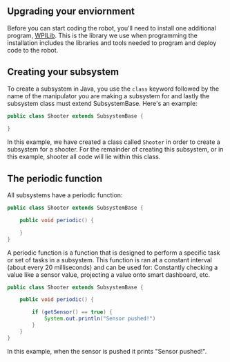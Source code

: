 ## Upgrading your enviornment

Before you can start coding the robot, you'll need to install one additional program, [WPILib](https://docs.wpilib.org/en/stable/docs/zero-to-robot/step-2/wpilib-setup.html). This is the library we use when programming the installation includes the libraries and tools needed to program and deploy code to the robot.

## Creating your subsystem

To create a subsystem in Java, you use the `class` keyword followed by the name of the manipulator you are making a subsystem for and lastly the subsystem class must extend SubsystemBase. Here's an example:

```java
public class Shooter extends SubsystemBase {
    
}
```

In this example, we have created a class called `Shooter` in order to create a subsystem for a shooter. For the remainder of creating this subsystem, or in this example, shooter all code will lie within this class. 

## The periodic function

All subsystems have a periodic function:

```java
public class Shooter extends SubsystemBase {

    public void periodic() {

    }
}
```

A periodic function is a function that is designed to perform a specific task or set of tasks in a subsystem. This function is ran at a constant interval (about every 20 milliseconds) and can be used for: Constantly checking a value like a sensor value, projecting a value onto smart dashboard, etc.

```java
public class Shooter extends SubsystemBase {

    public void periodic() {

        if (getSensor() == true) {
            System.out.println("Sensor pushed!")
        }
    }
}
```

In this example, when the sensor is pushed it prints "Sensor pushed!".

